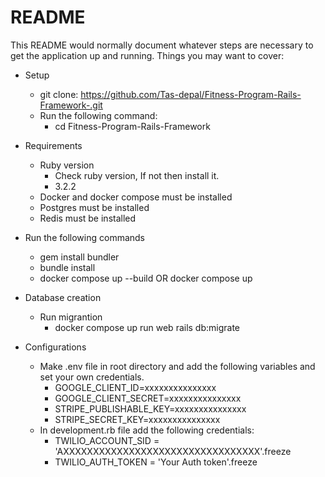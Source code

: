 # README
This README would normally document whatever steps are necessary to get the
application up and running.
Things you may want to cover:

* Setup
	- git clone: https://github.com/Tas-depal/Fitness-Program-Rails-Framework-.git
	- Run the following command:
		- cd Fitness-Program-Rails-Framework

* Requirements
	- Ruby version
		- Check ruby version, If not then install it.
	 	- 3.2.2
	- Docker and docker compose must be installed
	- Postgres must be installed
	- Redis must be installed

 * Run the following commands
 	- gem install bundler
 	- bundle install
 	- docker compose up --build OR docker compose up

* Database creation
 	- Run migrantion
 		- docker compose up run web rails db:migrate

* Configurations
	- Make .env file in root directory and add the following variables and set your own credentials.
		- GOOGLE_CLIENT_ID=xxxxxxxxxxxxxxx
		- GOOGLE_CLIENT_SECRET=xxxxxxxxxxxxxxx
		- STRIPE_PUBLISHABLE_KEY=xxxxxxxxxxxxxxx
		- STRIPE_SECRET_KEY=xxxxxxxxxxxxxxx
	- In development.rb file add the following credentials:
		- TWILIO_ACCOUNT_SID = 'AXXXXXXXXXXXXXXXXXXXXXXXXXXXXXXXXX'.freeze
		- TWILIO_AUTH_TOKEN = 'Your Auth token'.freeze
